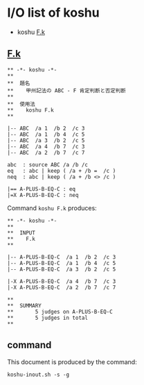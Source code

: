# I/O list of koshu

- koshu  [F.k](#fk)



## [F.k](F.k)

```
** -*- koshu -*-
**
**  題名
**    甲州記法の ABC - F 肯定判断と否定判断
**
**  使用法
**    koshu F.k
**

|-- ABC  /a 1  /b 2  /c 3
|-- ABC  /a 1  /b 4  /c 5
|-- ABC  /a 3  /b 2  /c 5
|-- ABC  /a 4  /b 7  /c 3
|-- ABC  /a 2  /b 7  /c 7

abc  : source ABC /a /b /c
eq   : abc | keep ( /a + /b =  /c )
neq  : abc | keep ( /a + /b <> /c )

|== A-PLUS-B-EQ-C : eq
|=X A-PLUS-B-EQ-C : neq

```

Command `koshu F.k` produces:

```
** -*- koshu -*-
**
**  INPUT
**    F.k
**

|-- A-PLUS-B-EQ-C  /a 1  /b 2  /c 3
|-- A-PLUS-B-EQ-C  /a 1  /b 4  /c 5
|-- A-PLUS-B-EQ-C  /a 3  /b 2  /c 5

|-X A-PLUS-B-EQ-C  /a 4  /b 7  /c 3
|-X A-PLUS-B-EQ-C  /a 2  /b 7  /c 7

**
**  SUMMARY
**       5 judges on A-PLUS-B-EQ-C
**       5 judges in total
**
```



## command

This document is produced by the command:

```
koshu-inout.sh -s -g
```
